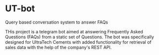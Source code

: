 # UT-bot
Query based conversation system to answer FAQs

THis project is a telegram bot aimed at answering Frequently Asked Questions (FAQs) from a static set of Questions. The bot was specifically designed for UltraTech Cements with added functionality for retrieval of sales data with the help of the company's REST API.
